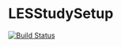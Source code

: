 # LESStudySetup

[![Build Status](https://github.com/simone-silvestri/LESStudySetup.jl/actions/workflows/CI.yml/badge.svg?branch=main)](https://github.com/simone-silvestri/LESStudySetup.jl/actions/workflows/CI.yml?query=branch%3Amain)

